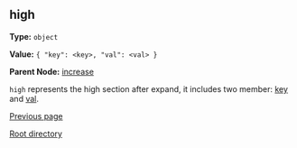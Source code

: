 high
----------

**Type:** `object`

**Value:** `{ "key": <key>, "val": <val> }`

**Parent Node:** [increase](increase.md)

`high` represents the high section after expand, it includes two member: [key](key.md) and [val](val.md).  

[Previous page](../table.md)

[Root directory](../../../index.md)